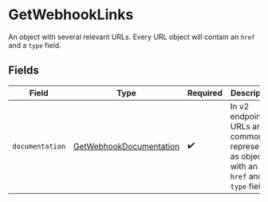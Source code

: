 # GetWebhookLinks

An object with several relevant URLs. Every URL object will contain an `href` and a `type` field.


## Fields

| Field                                                                                      | Type                                                                                       | Required                                                                                   | Description                                                                                |
| ------------------------------------------------------------------------------------------ | ------------------------------------------------------------------------------------------ | ------------------------------------------------------------------------------------------ | ------------------------------------------------------------------------------------------ |
| `documentation`                                                                            | [GetWebhookDocumentation](../../models/operations/GetWebhookDocumentation.md)              | :heavy_check_mark:                                                                         | In v2 endpoints, URLs are commonly represented as objects with an `href` and `type` field. |